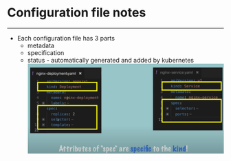 # Configuration file notes
------
* Each configuration file has 3 parts
    * metadata
    * specification
    * status - automatically generated and added by kubernetes\
![picture](img/sample-deployment-and-service-config-file.jpg)
